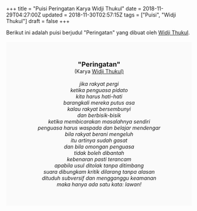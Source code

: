 +++
title = "Puisi Peringatan Karya Widji Thukul"
date = 2018-11-29T04:27:00Z
updated = 2018-11-30T02:57:15Z
tags = ["Puisi", "Widji Thukul"]
draft = false
+++

<div dir="ltr" style="text-align: left;" trbidi="on"><div style="text-align: justify;">Berikut ini adalah puisi berjudul "Peringatan" yang dibuat oleh <a href="https://ensiklopedia.kemdikbud.go.id/sastra/artikel/Wiji_Thukul" target="_blank">Widji Thukul</a>. </div><br /><div style="background: #FAFAFA; font-size: 14px; height: auto; margin: 0 auto; padding: 50px; text-align: center; width: auto;"><span style="font-size: 18px;"><b>"Peringatan"</b></span><br />(Karya <a href="https://www.sekata.web.id/tags/widji-thukul" target="_blank">Widji Thukul)</a> <br /><br /><i>jika rakyat pergi</i><br /><i>ketika penguasa pidato</i><br /><i>kita harus hati-hati</i><br /><i>barangkali mereka putus asa</i><br /><i>kalau rakyat bersembunyi</i><br /><i>dan berbisik-bisik</i><br /><i>ketika membicarakan masalahnya sendiri</i><br /><i>penguasa harus waspada dan belajar mendengar</i><br /><i>bila rakyat berani mengeluh</i><br /><i>itu artinya sudah gasat</i><br /><i>dan bila omongan penguasa</i><br /><i>tidak boleh dibantah</i><br /><i>kebenaran pasti terancam</i><br /><i>apabila usul ditolak tanpa ditimbang</i><br /><i>suara dibungkam kritik dilarang tanpa alasan</i><br /><i>dituduh subversif dan mengganggu keamanan</i><br /><i>maka hanya ada satu kata: lawan!</i></div></div>
